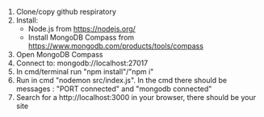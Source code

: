 1. Сlone/copy github respiratory
2. Install:
    - Node.js from https://nodejs.org/
    - Install MongoDB Compass from https://www.mongodb.com/products/tools/compass
3. Open MongoDB Compass
4. Connect to: mongodb://localhost:27017
5. In cmd/terminal run "npm install"/"npm i"
6. Run in cmd "nodemon src/index.js". In the cmd there should be messages : "PORT connected" and "mongodb connected"
7. Search for a http://localhost:3000 in your browser, there should be your site
